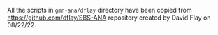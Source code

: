 All the scripts in `gmn-ana/dflay` directory have been copied from https://github.com/dflay/SBS-ANA repository created by David Flay on 08/22/22.
